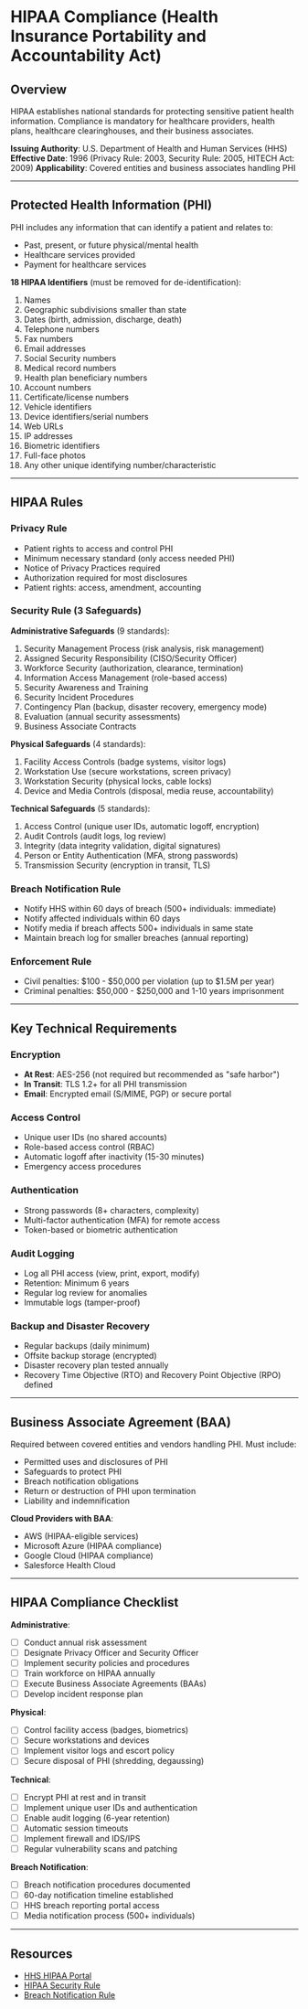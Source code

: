 # HIPAA Compliance (Health Insurance Portability and Accountability Act)

## Overview

HIPAA establishes national standards for protecting sensitive patient health information. Compliance is mandatory for healthcare providers, health plans, healthcare clearinghouses, and their business associates.

**Issuing Authority**: U.S. Department of Health and Human Services (HHS)
**Effective Date**: 1996 (Privacy Rule: 2003, Security Rule: 2005, HITECH Act: 2009)
**Applicability**: Covered entities and business associates handling PHI

---

## Protected Health Information (PHI)

PHI includes any information that can identify a patient and relates to:
- Past, present, or future physical/mental health
- Healthcare services provided
- Payment for healthcare services

**18 HIPAA Identifiers** (must be removed for de-identification):
1. Names
2. Geographic subdivisions smaller than state
3. Dates (birth, admission, discharge, death)
4. Telephone numbers
5. Fax numbers
6. Email addresses
7. Social Security numbers
8. Medical record numbers
9. Health plan beneficiary numbers
10. Account numbers
11. Certificate/license numbers
12. Vehicle identifiers
13. Device identifiers/serial numbers
14. Web URLs
15. IP addresses
16. Biometric identifiers
17. Full-face photos
18. Any other unique identifying number/characteristic

---

## HIPAA Rules

### Privacy Rule
- Patient rights to access and control PHI
- Minimum necessary standard (only access needed PHI)
- Notice of Privacy Practices required
- Authorization required for most disclosures
- Patient rights: access, amendment, accounting

### Security Rule (3 Safeguards)

**Administrative Safeguards** (9 standards):
1. Security Management Process (risk analysis, risk management)
2. Assigned Security Responsibility (CISO/Security Officer)
3. Workforce Security (authorization, clearance, termination)
4. Information Access Management (role-based access)
5. Security Awareness and Training
6. Security Incident Procedures
7. Contingency Plan (backup, disaster recovery, emergency mode)
8. Evaluation (annual security assessments)
9. Business Associate Contracts

**Physical Safeguards** (4 standards):
1. Facility Access Controls (badge systems, visitor logs)
2. Workstation Use (secure workstations, screen privacy)
3. Workstation Security (physical locks, cable locks)
4. Device and Media Controls (disposal, media reuse, accountability)

**Technical Safeguards** (5 standards):
1. Access Control (unique user IDs, automatic logoff, encryption)
2. Audit Controls (audit logs, log review)
3. Integrity (data integrity validation, digital signatures)
4. Person or Entity Authentication (MFA, strong passwords)
5. Transmission Security (encryption in transit, TLS)

### Breach Notification Rule
- Notify HHS within 60 days of breach (500+ individuals: immediate)
- Notify affected individuals within 60 days
- Notify media if breach affects 500+ individuals in same state
- Maintain breach log for smaller breaches (annual reporting)

### Enforcement Rule
- Civil penalties: $100 - $50,000 per violation (up to $1.5M per year)
- Criminal penalties: $50,000 - $250,000 and 1-10 years imprisonment

---

## Key Technical Requirements

### Encryption
- **At Rest**: AES-256 (not required but recommended as "safe harbor")
- **In Transit**: TLS 1.2+ for all PHI transmission
- **Email**: Encrypted email (S/MIME, PGP) or secure portal

### Access Control
- Unique user IDs (no shared accounts)
- Role-based access control (RBAC)
- Automatic logoff after inactivity (15-30 minutes)
- Emergency access procedures

### Authentication
- Strong passwords (8+ characters, complexity)
- Multi-factor authentication (MFA) for remote access
- Token-based or biometric authentication

### Audit Logging
- Log all PHI access (view, print, export, modify)
- Retention: Minimum 6 years
- Regular log review for anomalies
- Immutable logs (tamper-proof)

### Backup and Disaster Recovery
- Regular backups (daily minimum)
- Offsite backup storage (encrypted)
- Disaster recovery plan tested annually
- Recovery Time Objective (RTO) and Recovery Point Objective (RPO) defined

---

## Business Associate Agreement (BAA)

Required between covered entities and vendors handling PHI. Must include:
- Permitted uses and disclosures of PHI
- Safeguards to protect PHI
- Breach notification obligations
- Return or destruction of PHI upon termination
- Liability and indemnification

**Cloud Providers with BAA**:
- AWS (HIPAA-eligible services)
- Microsoft Azure (HIPAA compliance)
- Google Cloud (HIPAA compliance)
- Salesforce Health Cloud

---

## HIPAA Compliance Checklist

**Administrative**:
- [ ] Conduct annual risk assessment
- [ ] Designate Privacy Officer and Security Officer
- [ ] Implement security policies and procedures
- [ ] Train workforce on HIPAA annually
- [ ] Execute Business Associate Agreements (BAAs)
- [ ] Develop incident response plan

**Physical**:
- [ ] Control facility access (badges, biometrics)
- [ ] Secure workstations and devices
- [ ] Implement visitor logs and escort policy
- [ ] Secure disposal of PHI (shredding, degaussing)

**Technical**:
- [ ] Encrypt PHI at rest and in transit
- [ ] Implement unique user IDs and authentication
- [ ] Enable audit logging (6-year retention)
- [ ] Automatic session timeouts
- [ ] Implement firewall and IDS/IPS
- [ ] Regular vulnerability scans and patching

**Breach Notification**:
- [ ] Breach notification procedures documented
- [ ] 60-day notification timeline established
- [ ] HHS breach reporting portal access
- [ ] Media notification process (500+ individuals)

---

## Resources

- [HHS HIPAA Portal](https://www.hhs.gov/hipaa/index.html)
- [HIPAA Security Rule](https://www.hhs.gov/hipaa/for-professionals/security/index.html)
- [Breach Notification Rule](https://www.hhs.gov/hipaa/for-professionals/breach-notification/index.html)
